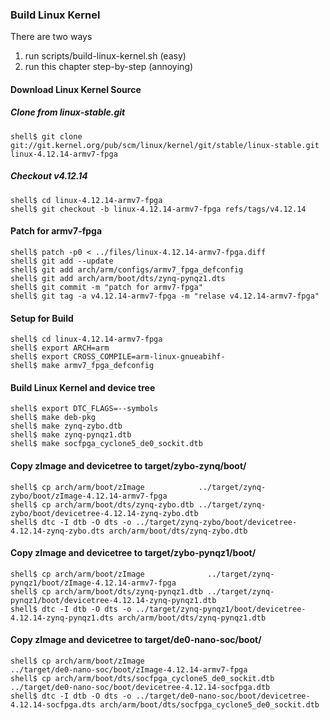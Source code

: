### Build Linux Kernel

There are two ways

1. run scripts/build-linux-kernel.sh (easy)
2. run this chapter step-by-step (annoying)

#### Download Linux Kernel Source

##### Clone from linux-stable.git

```
shell$ git clone git://git.kernel.org/pub/scm/linux/kernel/git/stable/linux-stable.git linux-4.12.14-armv7-fpga
```

##### Checkout v4.12.14

```
shell$ cd linux-4.12.14-armv7-fpga
shell$ git checkout -b linux-4.12.14-armv7-fpga refs/tags/v4.12.14
```

#### Patch for armv7-fpga

```
shell$ patch -p0 < ../files/linux-4.12.14-armv7-fpga.diff
shell$ git add --update
shell$ git add arch/arm/configs/armv7_fpga_defconfig
shell$ git add arch/arm/boot/dts/zynq-pynqz1.dts
shell$ git commit -m "patch for armv7-fpga"
shell$ git tag -a v4.12.14-armv7-fpga -m "relase v4.12.14-armv7-fpga"
```

#### Setup for Build 

````
shell$ cd linux-4.12.14-armv7-fpga
shell$ export ARCH=arm
shell$ export CROSS_COMPILE=arm-linux-gnueabihf-
shell$ make armv7_fpga_defconfig
````

#### Build Linux Kernel and device tree

````
shell$ export DTC_FLAGS=--symbols
shell$ make deb-pkg
shell$ make zynq-zybo.dtb
shell$ make zynq-pynqz1.dtb
shell$ make socfpga_cyclone5_de0_sockit.dtb
````

#### Copy zImage and devicetree to target/zybo-zynq/boot/

```
shell$ cp arch/arm/boot/zImage            ../target/zynq-zybo/boot/zImage-4.12.14-armv7-fpga
shell$ cp arch/arm/boot/dts/zynq-zybo.dtb ../target/zynq-zybo/boot/devicetree-4.12.14-zynq-zybo.dtb
shell$ dtc -I dtb -O dts -o ../target/zynq-zybo/boot/devicetree-4.12.14-zynq-zybo.dts arch/arm/boot/dts/zynq-zybo.dtb
```

#### Copy zImage and devicetree to target/zybo-pynqz1/boot/

```
shell$ cp arch/arm/boot/zImage              ../target/zynq-pynqz1/boot/zImage-4.12.14-armv7-fpga
shell$ cp arch/arm/boot/dts/zynq-pynqz1.dtb ../target/zynq-pynqz1/boot/devicetree-4.12.14-zynq-pynqz1.dtb
shell$ dtc -I dtb -O dts -o ../target/zynq-pynqz1/boot/devicetree-4.12.14-zynq-pynqz1.dts arch/arm/boot/dts/zynq-pynqz1.dtb
```

#### Copy zImage and devicetree to target/de0-nano-soc/boot/

```
shell$ cp arch/arm/boot/zImage                              ../target/de0-nano-soc/boot/zImage-4.12.14-armv7-fpga
shell$ cp arch/arm/boot/dts/socfpga_cyclone5_de0_sockit.dtb ../target/de0-nano-soc/boot/devicetree-4.12.14-socfpga.dtb
shell$ dtc -I dtb -O dts -o ../target/de0-nano-soc/boot/devicetree-4.12.14-socfpga.dts arch/arm/boot/dts/socfpga_cyclone5_de0_sockit.dtb
```

